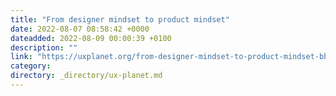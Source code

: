 ```yaml
---
title: "From designer mindset to product mindset"
date: 2022-08-07 08:58:42 +0000
dateadded: 2022-08-09 00:00:39 +0100
description: ""
link: "https://uxplanet.org/from-designer-mindset-to-product-mindset-bb770d3a679f?source=rss----819cc2aaeee0---4"
category:
directory: _directory/ux-planet.md
---
```

